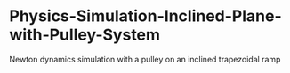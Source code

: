 # Physics-Simulation-Inclined-Plane-with-Pulley-System
Newton dynamics simulation with a pulley on an inclined trapezoidal ramp
